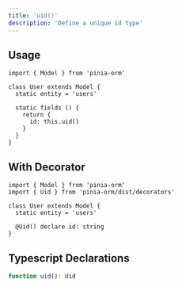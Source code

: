 ```yaml
---
title: 'uid()'
description: 'Define a unique id type'
---
```


## Usage

````js[User.js]
import { Model } from 'pinia-orm'

class User extends Model {
  static entity = 'users'

  static fields () {
    return {
      id: this.uid()
    }
  }
}
````

## With Decorator

````ts[User.ts]
import { Model } from 'pinia-orm'
import { Uid } from 'pinia-orm/dist/decorators'

class User extends Model {
  static entity = 'users'
  
  @Uid() declare id: string
}
````

## Typescript Declarations

````ts
function uid(): Uid
````
